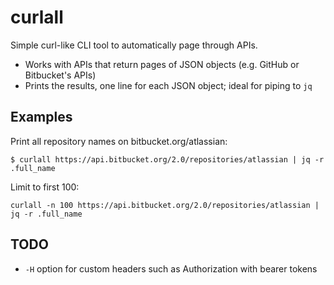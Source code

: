 curlall
=======

Simple curl-like CLI tool to automatically page through APIs.

* Works with APIs that return pages of JSON objects (e.g. GitHub or Bitbucket's APIs)
* Prints the results, one line for each JSON object; ideal for piping to `jq`

## Examples

Print all repository names on bitbucket.org/atlassian:

    $ curlall https://api.bitbucket.org/2.0/repositories/atlassian | jq -r .full_name

Limit to first 100:

    curlall -n 100 https://api.bitbucket.org/2.0/repositories/atlassian | jq -r .full_name


## TODO

* `-H` option for custom headers such as Authorization with bearer
  tokens
